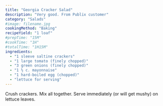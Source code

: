 ```yaml
---
title: "Georgia Cracker Salad"
description: "Very good. From Publix customer"
category: "Salads"
#image: filename.jpg
cookingMethod: "Baking"
recipeYield: "1 loaf"
#prepTime: "15M"
#cookTime: "1H"
#totalTime: "1H15M"
ingredients:
  - "1 sleeve saltine crackers"
  - "1 large tomato (finely chopped)"
  - "3 green onions (finely chopped)"
  - "1 ½ c. mayonnaise"
  - "1 hard-boiled egg (chopped)"
  - "lettuce for serving"
---
```


Crush crackers. Mix all together.
Serve immediately (or will get mushy) on lettuce leaves.
